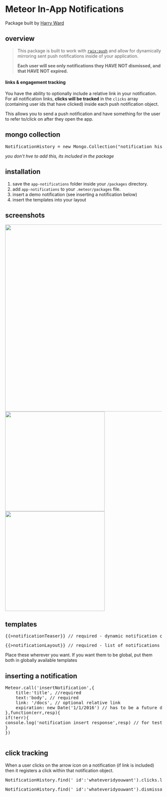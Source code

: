 # Meteor In-App Notifications

Package built by <a href="http://twitter.com/harryward05">Harry Ward</a> 

## overview
<blockquote>
This package is built to work with <code><a href="https://github.com/raix/push">raix:push</a></code> and allow for dynamically mirroring sent push notifications inside of your application.

<b>Each user will see only notifications they HAVE NOT dismissed, and that HAVE NOT expired.</b>
</blockquote>

#### links & engagement tracking
You have the ability to optionally include a relative link in your notification.
For all notification links, <b>clicks will be tracked</b> in the <code>clicks</code> array (containing user ids that have clicked) inside each push notification object.

This allows you to send a push notification and have something for the user to refer to/click on after they open the app.


## mongo collection
<pre>NotificationHistory = new Mongo.Collection("notification_history");</pre>
<i>you don't hve to add this, its included in the package</i>

## installation

1. save the <code>app-notifications</code> folder inside your <code>/packages</code> directory.
2. add <code>app-notifications</code> to your <code>.meteor/packages</code> file.
3. insert a demo notification (see inserting a notification below)
4. insert the templates into your layout


## screenshots
<img width="600px" src="http://api.harryward.biz/dTJC/Screen%20Shot%202015-10-07%20at%209.54.54%20AM.png">
<br>
<img width="320px" height="auto" src="http://api.harryward.biz/dTJS/Screen%20Shot%202015-10-07%20at%209.55.41%20AM.png"><img width="320px" src="http://api.harryward.biz/dTQo/Screen%20Shot%202015-10-07%20at%209.56.28%20AM.png">

## templates
<pre>{{>notificationTeaser}} // required - dynamic notification count</pre>
<pre>{{>notificationLayout}} // required - list of notifications </pre>

Place these wherever you want. If you want them to be global, put them both in globally available templates


## inserting a notification
<pre>
Meteor.call('insertNotification',{
    title:'title', //required
    text:'body', // required
    link: '/docs', // optional relative link
    expiration: new Date('1/1/2016') // has to be a future date
},function(err,resp){
if(!err){
console.log('notification insert response',resp) // for testing
}
})

</pre>

## click tracking
When a user clicks on the arrow icon on a notification (if link is included) then it registers a click within that notification object.
<pre>NotificationHistory.find('_id':'whateveridyouwant').clicks.length // total clicks</pre>
<pre>NotificationHistory.find('_id':'whateveridyouwant').dismissals.length // total dismissals</pre>
